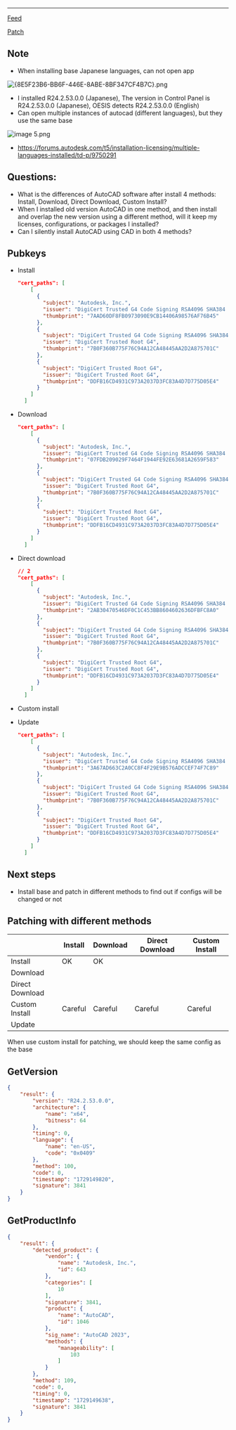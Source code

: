 
---

[Feed](Feed.md)

[Patch](Patch.md)

## Note

- When installing base Japanese languages, can not open app

![{8E5F23B6-BB6F-446E-8ABE-8BF347CF4B7C}.png](8E5F23B6-BB6F-446E-8ABE-8BF347CF4B7C.png)

- I installed R24.2.53.0.0 (Japanese), The version in Control Panel is R24.2.53.0.0 (Japanese), OESIS detects R24.2.53.0.0 (English)
- Can open multiple instances of autocad (different languages), but they use the same base

![image 5.png](image%205.png)

- https://forums.autodesk.com/t5/installation-licensing/multiple-languages-installed/td-p/9750291

## Questions:

- What is the differences of AutoCAD software after install 4 methods: Install, Download, Direct Download, Custom Install?
- When I installed old version AutoCAD in one method, and then install and overlap the new version using a different method, will it keep my licenses, configurations, or packages I installed?
- Can I silently install AutoCAD using CAD in both 4 methods?

## Pubkeys

- Install
    
    ```json
    "cert_paths": [
        [
          {
            "subject": "Autodesk, Inc.",
            "issuer": "DigiCert Trusted G4 Code Signing RSA4096 SHA384 2021 CA1",
            "thumbprint": "7AAD60DF8FB0973090E9CB14406A98576AF76B45"
          },
          {
            "subject": "DigiCert Trusted G4 Code Signing RSA4096 SHA384 2021 CA1",
            "issuer": "DigiCert Trusted Root G4",
            "thumbprint": "7B0F360B775F76C94A12CA48445AA2D2A875701C"
          },
          {
            "subject": "DigiCert Trusted Root G4",
            "issuer": "DigiCert Trusted Root G4",
            "thumbprint": "DDFB16CD4931C973A2037D3FC83A4D7D775D05E4"
          }
        ]
      ]
    ```
    
- Download
    
    ```json
    "cert_paths": [
        [
          {
            "subject": "Autodesk, Inc.",
            "issuer": "DigiCert Trusted G4 Code Signing RSA4096 SHA384 2021 CA1",
            "thumbprint": "07FDB209029F7464F1944FE92E63681A2659F583"
          },
          {
            "subject": "DigiCert Trusted G4 Code Signing RSA4096 SHA384 2021 CA1",
            "issuer": "DigiCert Trusted Root G4",
            "thumbprint": "7B0F360B775F76C94A12CA48445AA2D2A875701C"
          },
          {
            "subject": "DigiCert Trusted Root G4",
            "issuer": "DigiCert Trusted Root G4",
            "thumbprint": "DDFB16CD4931C973A2037D3FC83A4D7D775D05E4"
          }
        ]
      ]
    ```
    
- Direct download
    
    ```json
    // 2
    "cert_paths": [
        [
          {
            "subject": "Autodesk, Inc.",
            "issuer": "DigiCert Trusted G4 Code Signing RSA4096 SHA384 2021 CA1",
            "thumbprint": "2AB30470546DF0C1C453BB8604602636DFBFC8A0"
          },
          {
            "subject": "DigiCert Trusted G4 Code Signing RSA4096 SHA384 2021 CA1",
            "issuer": "DigiCert Trusted Root G4",
            "thumbprint": "7B0F360B775F76C94A12CA48445AA2D2A875701C"
          },
          {
            "subject": "DigiCert Trusted Root G4",
            "issuer": "DigiCert Trusted Root G4",
            "thumbprint": "DDFB16CD4931C973A2037D3FC83A4D7D775D05E4"
          }
        ]
      ]
    ```
    
- Custom install
- Update
    
    ```json
    "cert_paths": [
        [
          {
            "subject": "Autodesk, Inc.",
            "issuer": "DigiCert Trusted G4 Code Signing RSA4096 SHA384 2021 CA1",
            "thumbprint": "3A67AD663C2A0CC8F4F29E9B576ADCCEF74F7C89"
          },
          {
            "subject": "DigiCert Trusted G4 Code Signing RSA4096 SHA384 2021 CA1",
            "issuer": "DigiCert Trusted Root G4",
            "thumbprint": "7B0F360B775F76C94A12CA48445AA2D2A875701C"
          },
          {
            "subject": "DigiCert Trusted Root G4",
            "issuer": "DigiCert Trusted Root G4",
            "thumbprint": "DDFB16CD4931C973A2037D3FC83A4D7D775D05E4"
          }
        ]
      ]
    ```
    

## Next steps

- Install base and patch in different methods to find out if configs will be changed or not

## Patching with different methods

|                 | Install | Download | Direct Download | Custom Install |
| --------------- | ------- | -------- | --------------- | -------------- |
| Install         | OK      | OK       |                 |                |
| Download        |         |          |                 |                |
| Direct Download |         |          |                 |                |
| Custom Install  | Careful | Careful  | Careful         | Careful        |
| Update          |         |          |                 |                |

When use custom install for patching, we should keep the same config as the base

## GetVersion

```json
{
	"result": {
		"version": "R24.2.53.0.0",
		"architecture": {
			"name": "x64",
			"bitness": 64
		},
		"timing": 0,
		"language": {
			"name": "en-US",
			"code": "0x0409"
		},
		"method": 100,
		"code": 0,
		"timestamp": "1729149820",
		"signature": 3841
	}
}
```

## GetProductInfo

```json
{
	"result": {
		"detected_product": {
			"vendor": {
				"name": "Autodesk, Inc.",
				"id": 643
			},
			"categories": [
				10
			],
			"signature": 3841,
			"product": {
				"name": "AutoCAD",
				"id": 1046
			},
			"sig_name": "AutoCAD 2023",
			"methods": {
				"manageability": [
					103
				]
			}
		},
		"method": 109,
		"code": 0,
		"timing": 0,
		"timestamp": "1729149638",
		"signature": 3841
	}
}
```